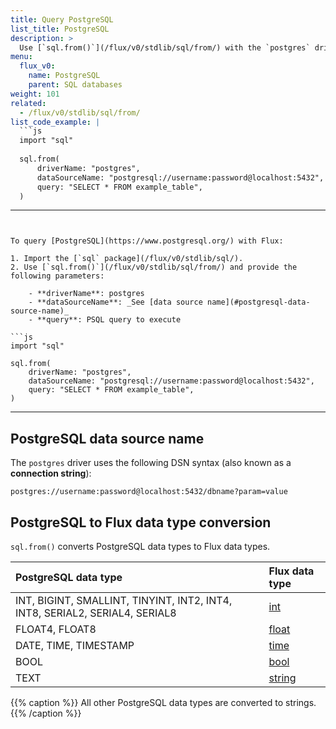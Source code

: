```yaml
---
title: Query PostgreSQL
list_title: PostgreSQL
description: >
  Use [`sql.from()`](/flux/v0/stdlib/sql/from/) with the `postgres` driver to query PostgreSQL.
menu:
  flux_v0:
    name: PostgreSQL
    parent: SQL databases
weight: 101
related:
  - /flux/v0/stdlib/sql/from/
list_code_example: |
  ```js
  import "sql"
  
  sql.from(
      driverName: "postgres",
      dataSourceName: "postgresql://username:password@localhost:5432",
      query: "SELECT * FROM example_table",
  )
  ```
---
```


To query [PostgreSQL](https://www.postgresql.org/) with Flux:

1. Import the [`sql` package](/flux/v0/stdlib/sql/).
2. Use [`sql.from()`](/flux/v0/stdlib/sql/from/) and provide the following parameters:

    - **driverName**: postgres
    - **dataSourceName**: _See [data source name](#postgresql-data-source-name)_
    - **query**: PSQL query to execute

```js
import "sql"

sql.from(
    driverName: "postgres",
    dataSourceName: "postgresql://username:password@localhost:5432",
    query: "SELECT * FROM example_table",
)
```

---

## PostgreSQL data source name
The `postgres` driver uses the following DSN syntax (also known as a **connection string**):

```
postgres://username:password@localhost:5432/dbname?param=value
```

## PostgreSQL to Flux data type conversion
`sql.from()` converts PostgreSQL data types to Flux data types.

| PostgreSQL data type                                                        | Flux data type                                |
| :-------------------------------------------------------------------------- | :-------------------------------------------- |
| INT, BIGINT, SMALLINT, TINYINT, INT2, INT4, INT8, SERIAL2, SERIAL4, SERIAL8 | [int](/flux/v0/data-types/basic/int/)       |
| FLOAT4, FLOAT8                                                              | [float](/flux/v0/data-types/basic/float/)   |
| DATE, TIME, TIMESTAMP                                                       | [time](/flux/v0/data-types/basic/time/)     |
| BOOL                                                                        | [bool](/flux/v0/data-types/basic/bool/)     |
| TEXT                                                                        | [string](/flux/v0/data-types/basic/string/) |

{{% caption %}}
All other PostgreSQL data types are converted to strings.
{{% /caption %}}
